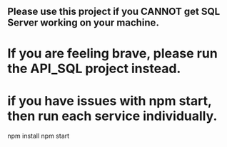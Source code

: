 ## Please use this project if you CANNOT get SQL Server working on your machine.
# If you are feeling brave, please run the API_SQL project instead.
# if you have issues with npm start, then run each service individually.
npm install
npm start